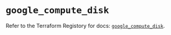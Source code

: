 # `google_compute_disk`

Refer to the Terraform Registory for docs: [`google_compute_disk`](https://registry.terraform.io/providers/hashicorp/google/4.64.0/docs/resources/compute_disk).

